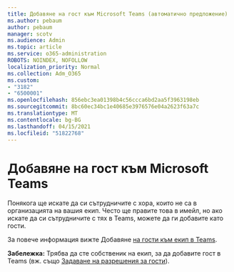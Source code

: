 ```yaml
---
title: Добавяне на гост към Microsoft Teams (автоматично предложение)
ms.author: pebaum
author: pebaum
manager: scotv
ms.audience: Admin
ms.topic: article
ms.service: o365-administration
ROBOTS: NOINDEX, NOFOLLOW
localization_priority: Normal
ms.collection: Adm_O365
ms.custom:
- "3182"
- "6500001"
ms.openlocfilehash: 856ebc3ea01398b4c56ccca6bd2aa5f3963198eb
ms.sourcegitcommit: 8bc60ec34bc1e40685e3976576e04a2623f63a7c
ms.translationtype: MT
ms.contentlocale: bg-BG
ms.lasthandoff: 04/15/2021
ms.locfileid: "51822768"
---
```

# <a name="add-a-guest-to-microsoft-teams"></a>Добавяне на гост към Microsoft Teams

Понякога ще искате да си сътрудничите с хора, които не са в организацията на вашия екип. Често ще правите това в имейл, но ако искате да си сътрудничите с тях в Teams, можете да ги добавите като гости.

За повече информация вижте Добавяне [на гости към екип в Teams](https://support.office.com/article/add-guests-to-a-team-in-teams-fccb4fa6-f864-4508-bdde-256e7384a14f#ID0EAABAAA=Desktop).

**Забележка:** Трябва да сте собственик на екип, за да добавите гост в Teams (вж. също [Задаване на разрешения за гости](https://support.office.com/article/set-guest-permissions-for-channels-in-teams-4756c468-2746-4bfd-a582-736d55fcc169)).